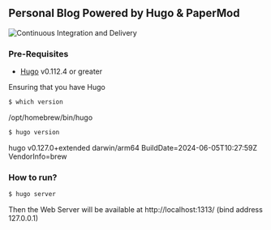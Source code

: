 ## Personal Blog Powered by Hugo & PaperMod


![Continuous Integration and Delivery](https://github.com/joaquin-casanova/joaquin-casanova.github.io/actions/workflows/gh-pages.yml/badge.svg)


### Pre-Requisites

- [Hugo](https://gohugo.io/installation/) v0.112.4 or greater

Ensuring that you have Hugo
```bash
$ which version
```
/opt/homebrew/bin/hugo

```bash
$ hugo version
```
hugo v0.127.0+extended darwin/arm64 BuildDate=2024-06-05T10:27:59Z VendorInfo=brew

### How to run?

```bash
$ hugo server
```
Then the Web Server will be available at http://localhost:1313/ (bind address 127.0.0.1)
